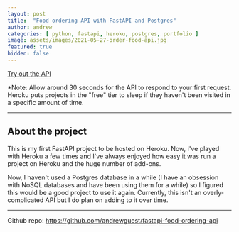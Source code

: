```yaml
---
layout: post
title:  "Food ordering API with FastAPI and Postgres"
author: andrew
categories: [ python, fastapi, heroku, postgres, portfolio ]
image: assets/images/2021-05-27-order-food-api.jpg
featured: true
hidden: false
---
```


[Try out the API](https://order-food-api.herokuapp.com/docs)

*Note: Allow around 30 seconds for the API to respond to your first request. Heroku puts projects in the "free" tier to sleep if they haven't been visited in a specific amount of time.

---

## About the project
This is my first FastAPI project to be hosted on Heroku. Now, I've played with Heroku a few times and I've always enjoyed how easy it was run a project on Heroku and the huge number of add-ons.

Now, I haven't used a Postgres database in a while (I have an obsession with NoSQL databases and have been using them for a while) so I figured this would be a good project to use it again. Currently, this isn't an overly-complicated API but I do plan on adding to it over time.

---

Github repo: https://github.com/andrewguest/fastapi-food-ordering-api
